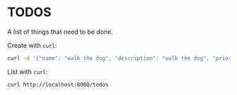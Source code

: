 # TODOS

A list of things that need to be done.

Create with `curl`:

```bash
curl -d '{"name": "walk the dog", "description": "walk the dog", "priority": {"id": "3", "name": "High"}, "status": {"id": "1", "name": "Not Started"}, "user": {"id": "test", "name": "Test User"}}' -H "Content-Type: application/json" -X POST http://localhost:8080/todos
```

List with `curl`:

```bash
curl http://localhost:8080/todos
```
